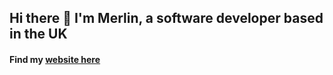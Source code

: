 ## Hi there 👋 I'm Merlin, a software developer based in the UK

#### Find my [website here](https://www.merlinjones.com) 

<!-- https://img.shields.io/badge/Instagram-E4405F?style=for-the-badge&logo=instagram&logoColor=white -->

<!--
**merlinjones10/merlinjones10** is a ✨ _special_ ✨ repository because its `README.md` (this file) appears on your GitHub profile.

Here are some ideas to get you started:

- 🔭 I’m currently working on ...
- 🌱 I’m currently learning ...
- 👯 I’m looking to collaborate on ...
- 🤔 I’m looking for help with ...
- 💬 Ask me about ...
- 📫 How to reach me: ...
- 😄 Pronouns: ...
- ⚡ Fun fact: ...
-->
